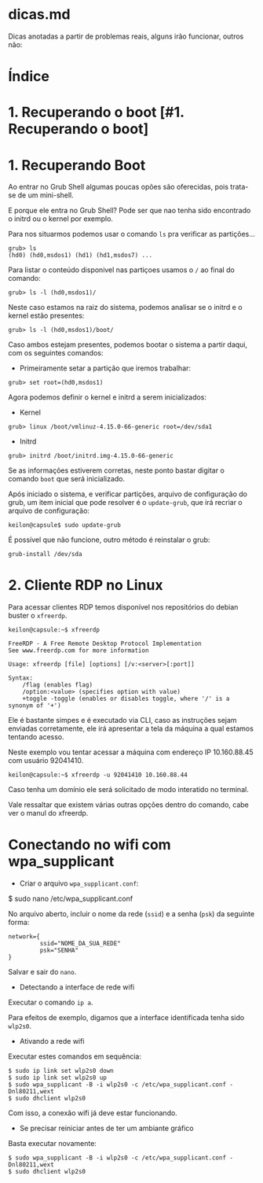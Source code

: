 # dicas.md

Dicas anotadas a partir de problemas reais, alguns irão funcionar, outros não:

# Índice
# 1. Recuperando o boot [#1. Recuperando o boot]




# 1. Recuperando Boot

Ao entrar no Grub Shell algumas poucas opões são oferecidas, pois trata-se de um mini-shell.

E porque ele entra no Grub Shell?
Pode ser que nao tenha sido encontrado o initrd ou o kernel por exemplo.

Para nos situarmos podemos usar o comando `ls` pra verificar as partições...

```
grub> ls
(hd0) (hd0,msdos1) (hd1) (hd1,msdos7) ...
```

Para listar o conteúdo disponivel nas partiçoes usamos o `/` ao final do comando:
```
grub> ls -l (hd0,msdos1)/
```

Neste caso estamos na raiz do sistema, podemos analisar se o initrd e o kernel estão presentes:

```
grub> ls -l (hd0,msdos1)/boot/

```

Caso ambos estejam presentes, podemos bootar o sistema a partir daqui, com os seguintes comandos:

* Primeiramente setar a partição que iremos trabalhar:

```
grub> set root=(hd0,msdos1)
```

Agora podemos definir o kernel e initrd a serem inicializados:

* Kernel

```
grub> linux /boot/vmlinuz-4.15.0-66-generic root=/dev/sda1
```

* Initrd
```
grub> initrd /boot/initrd.img-4.15.0-66-generic
```

Se as informações estiverem corretas, neste ponto bastar digitar o comando `boot` que será inicializado.

Após iniciado o sistema, e verificar partições, arquivo de configuração do grub, um item inicial que pode resolver é o `update-grub`, que irá recriar o arquivo de configuração:
```
keilon@capsule$ sudo update-grub
```

É possível que não funcione, outro método é reinstalar o grub:
```
grub-install /dev/sda

```

# 2. Cliente RDP no Linux

Para acessar clientes RDP temos disponível nos repositórios do debian buster o `xfreerdp`.

```
keilon@capsule:~$ xfreerdp

FreeRDP - A Free Remote Desktop Protocol Implementation
See www.freerdp.com for more information

Usage: xfreerdp [file] [options] [/v:<server>[:port]]

Syntax:
    /flag (enables flag)
    /option:<value> (specifies option with value)
    +toggle -toggle (enables or disables toggle, where '/' is a synonym of '+') 

```

Ele é bastante simpes e é executado via CLI, caso as instruções sejam enviadas corretamente, ele irá apresentar a tela da máquina a qual estamos tentando acesso.

Neste exemplo vou tentar acessar a máquina com endereço IP 10.160.88.45 com usuário 92041410.

```
keilon@capsule:~$ xfreerdp -u 92041410 10.160.88.44

```

Caso tenha um domínio ele será solicitado de modo interatido no terminal.

Vale ressaltar que existem várias outras opções dentro do comando, cabe ver o manul do xfreerdp.


# Conectando no wifi com wpa_supplicant

* Criar o arquivo `wpa_supplicant.conf`:

$ sudo nano /etc/wpa_supplicant.conf

No arquivo aberto, incluir o nome da rede (`ssid`) e a senha (`psk`) da seguinte forma:

```
network={
         ssid="NOME_DA_SUA_REDE"
         psk="SENHA"
}
```

Salvar e sair do `nano`.

* Detectando a interface de rede wifi

Executar o comando `ip a`.

Para efeitos de exemplo, digamos que a interface identificada tenha sido `wlp2s0`.

* Ativando a rede wifi

Executar estes comandos em sequência:

```
$ sudo ip link set wlp2s0 down
$ sudo ip link set wlp2s0 up
$ sudo wpa_supplicant -B -i wlp2s0 -c /etc/wpa_supplicant.conf -Dnl80211,wext
$ sudo dhclient wlp2s0
```

Com isso, a conexão wifi já deve estar funcionando.


* Se precisar reiniciar antes de ter um ambiante gráfico

Basta executar novamente:

```
$ sudo wpa_supplicant -B -i wlp2s0 -c /etc/wpa_supplicant.conf -Dnl80211,wext
$ sudo dhclient wlp2s0
```
